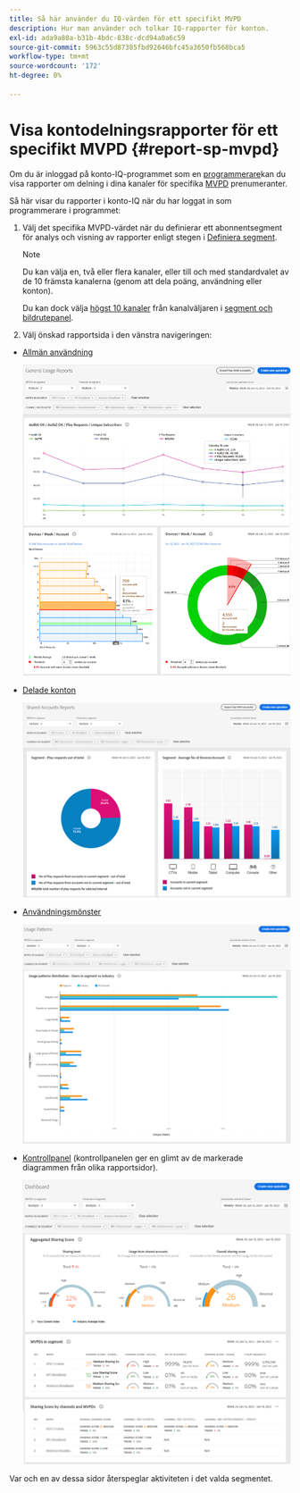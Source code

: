 ```yaml
---
title: Så här använder du IQ-värden för ett specifikt MVPD
description: Hur man använder och tolkar IQ-rapporter för konton.
exl-id: ada9a80a-b31b-4bdc-838c-dcd94a0a6c59
source-git-commit: 5963c55d87385fbd92646bfc45a3650fb568bca5
workflow-type: tm+mt
source-wordcount: '172'
ht-degree: 0%

---
```


# Visa kontodelningsrapporter för ett specifikt MVPD <!--and programmer--> {#report-sp-mvpd}

Om du är inloggad på konto-IQ-programmet som en [programmerare](/help/AccountIQ/product-concepts.md#programmer-def)kan du visa rapporter om delning i dina kanaler för specifika [MVPD](/help/AccountIQ/product-concepts.md#mvpd-def) prenumeranter.

Så här visar du rapporter i konto-IQ när du har loggat in som programmerare i programmet:

1. Välj det specifika MVPD-värdet när du definierar ett abonnentsegment för analys och visning av rapporter enligt stegen i [Definiera segment](/help/AccountIQ/howto-select-segment-timeframe.md).


   >[!NOTE]
   >
   >Du kan välja en, två eller flera kanaler, eller till och med standardvalet av de 10 främsta kanalerna (genom att dela poäng, användning eller konton).
   >
   >
   >Du kan dock välja [högst 10 kanaler](/help/AccountIQ/limitations.md) från kanalväljaren i [segment och bildrutepanel](/help/AccountIQ/segments-timeframe.md).

1. Välj önskad rapportsida i den vänstra navigeringen:

* [Allmän användning](/help/AccountIQ/general-usage-reports.md)

   ![](assets/specific-mvpd-gen-usage.png)
* [Delade konton](/help/AccountIQ/shared-acc-reports.md)

   ![](assets/specific-mvpd-shared-acc.png)
* [Användningsmönster](/help/AccountIQ/usage-patterns.md)

   ![](assets/specific-mvpd-usage-pattern.png)

* [Kontrollpanel](/help/AccountIQ/dashboard.md) (kontrollpanelen ger en glimt av de markerade diagrammen från olika rapportsidor).

   ![](assets/specific-mvpd-dashboard.png)

Var och en av dessa sidor återspeglar aktiviteten i det valda segmentet.

